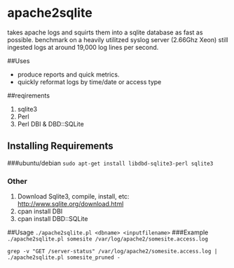 apache2sqlite
=============
takes apache logs and squirts them into a sqlite database 
as fast as possible. benchmark on a heavily utilitzed 
syslog server (2.66Ghz Xeon) still ingested logs at 
around 19,000 log lines per second. 

##Uses
* produce reports and quick metrics.
* quickly reformat logs by time/date or access type  
  
##reqirements
1. sqlite3
2. Perl
3. Perl DBI & DBD::SQLite

## Installing Requirements
###ubuntu/debian
`sudo apt-get install libdbd-sqlite3-perl sqlite3`
### Other
1. Download Sqlite3, compile, install, etc: http://www.sqlite.org/download.html
2. cpan install DBI
3. cpan install DBD::SQLite

##Usage
`./apache2sqlite.pl <dbname> <inputfilename>`
###Example
`./apache2sqlite.pl somesite /var/log/apache2/somesite.access.log`

`grep -v "GET /server-status" /var/log/apache2/somesite.access.log | ./apache2sqlite.pl somesite_pruned -`

